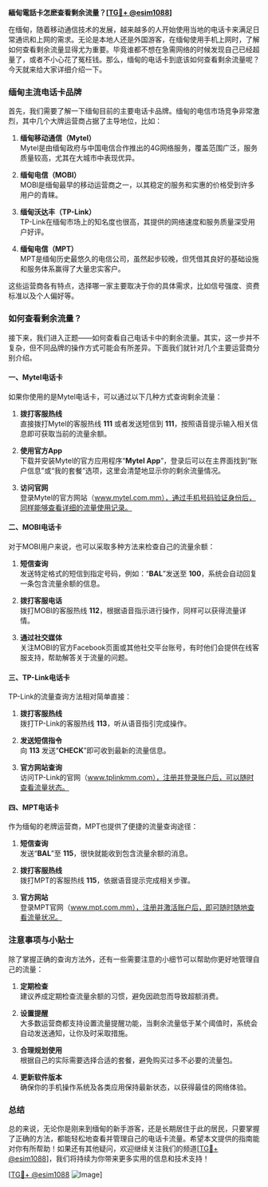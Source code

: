 **緬甸電話卡怎麽查看剩余流量？[[TG💪+ @esim1088](https://t.me/s/esim1088)]**

在缅甸，随着移动通信技术的发展，越来越多的人开始使用当地的电话卡来满足日常通讯和上网的需求。无论是本地人还是外国游客，在缅甸使用手机上网时，了解如何查看剩余流量显得尤为重要。毕竟谁都不想在急需网络的时候发现自己已经超量了，或者不小心花了冤枉钱。那么，缅甸的电话卡到底该如何查看剩余流量呢？今天就来给大家详细介绍一下。

### 缅甸主流电话卡品牌

首先，我们需要了解一下缅甸目前的主要电话卡品牌。缅甸的电信市场竞争非常激烈，其中几个大牌运营商占据了主导地位，比如：

1. **缅甸移动通信（Mytel）**  
   Mytel是由缅甸政府与中国电信合作推出的4G网络服务，覆盖范围广泛，服务质量较高，尤其在大城市中表现优异。

2. **缅甸电信（MOBI）**  
   MOBI是缅甸最早的移动运营商之一，以其稳定的服务和实惠的价格受到许多用户的青睐。

3. **缅甸沃达丰（TP-Link）**  
   TP-Link在缅甸市场上的知名度也很高，其提供的网络速度和服务质量深受用户好评。

4. **缅甸电信（MPT）**  
   MPT是缅甸历史最悠久的电信公司，虽然起步较晚，但凭借其良好的基础设施和服务体系赢得了大量忠实客户。

这些运营商各有特点，选择哪一家主要取决于你的具体需求，比如信号强度、资费标准以及个人偏好等。

### 如何查看剩余流量？

接下来，我们进入正题——如何查看自己电话卡中的剩余流量。其实，这一步并不复杂，但不同品牌的操作方式可能会有所差异。下面我们就针对几个主要运营商分别介绍。

#### 一、Mytel电话卡

如果你使用的是Mytel电话卡，可以通过以下几种方式查询剩余流量：

1. **拨打客服热线**  
   直接拨打Mytel的客服热线 **111** 或者发送短信到 **111**，按照语音提示输入相关信息即可获取当前的流量余额。

2. **使用官方App**  
   下载并安装Mytel的官方应用程序“**Mytel App**”，登录后可以在主界面找到“账户信息”或“我的套餐”选项，这里会清楚地显示你的剩余流量情况。

3. **访问官网**  
   登录Mytel的官方网站（www.mytel.com.mm），通过手机号码验证身份后，同样能够查看详细的流量使用记录。

#### 二、MOBI电话卡

对于MOBI用户来说，也可以采取多种方法来检查自己的流量余额：

1. **短信查询**  
   发送特定格式的短信到指定号码，例如：“**BAL**”发送至 **100**，系统会自动回复一条包含流量余额的信息。

2. **拨打客服电话**  
   拨打MOBI的客服热线 **112**，根据语音指示进行操作，同样可以获得流量详情。

3. **通过社交媒体**  
   关注MOBI的官方Facebook页面或其他社交平台账号，有时他们会提供在线客服支持，帮助解答关于流量的问题。

#### 三、TP-Link电话卡

TP-Link的流量查询方法相对简单直接：

1. **拨打客服热线**  
   拨打TP-Link的客服热线 **113**，听从语音指引完成操作。

2. **发送短信指令**  
   向 **113** 发送“**CHECK**”即可收到最新的流量信息。

3. **官方网站查询**  
   访问TP-Link的官网（www.tplinkmm.com），注册并登录账户后，可以随时查看流量状态。

#### 四、MPT电话卡

作为缅甸的老牌运营商，MPT也提供了便捷的流量查询途径：

1. **短信查询**  
   发送“**BAL**”至 **115**，很快就能收到包含流量余额的消息。

2. **拨打客服热线**  
   拨打MPT的客服热线 **115**，依据语音提示完成相关步骤。

3. **官方网站**  
   登录MPT官网（www.mpt.com.mm），注册并激活账户后，即可随时随地查看流量状况。

### 注意事项与小贴士

除了掌握正确的查询方法外，还有一些需要注意的小细节可以帮助你更好地管理自己的流量：

1. **定期检查**  
   建议养成定期检查流量余额的习惯，避免因疏忽而导致超额消费。

2. **设置提醒**  
   大多数运营商都支持设置流量提醒功能，当剩余流量低于某个阈值时，系统会自动发送通知，让你及时采取措施。

3. **合理规划使用**  
   根据自己的实际需要选择合适的套餐，避免购买过多不必要的流量包。

4. **更新软件版本**  
   确保你的手机操作系统及各类应用保持最新状态，以获得最佳的网络体验。

### 总结

总的来说，无论你是刚来到缅甸的新手游客，还是长期居住于此的居民，只要掌握了正确的方法，都能轻松地查看并管理自己的电话卡流量。希望本文提供的指南能对你有所帮助！如果还有其他疑问，欢迎继续关注我们的频道[[TG💪+ @esim1088](https://t.me/s/esim1088)]，我们将持续为你带来更多实用的信息和技术支持！

[[TG💪+ @esim1088](https://t.me/s/esim1088) ![Image](https://i.postimg.cc/4NQfJmqS/Snipaste-2025-05-13-00-14-12.png)]